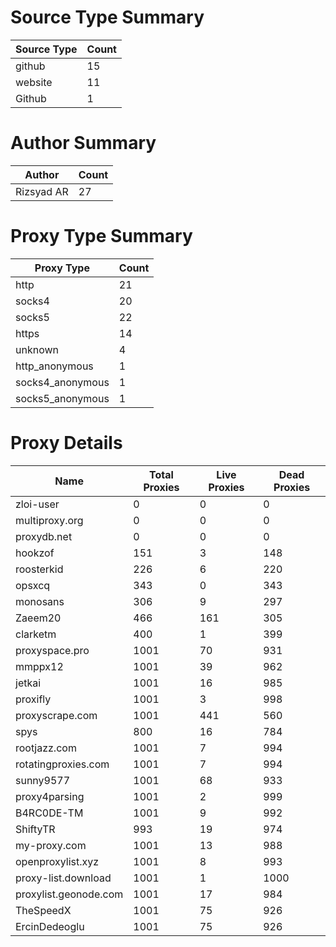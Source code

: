 # Source Type Summary

| Source Type | Count |
|-------------|-------|
| github | 15 |
| website | 11 |
| Github | 1 |


# Author Summary

| Author | Count |
|--------|-------|
| Rizsyad AR | 27 |


# Proxy Type Summary

| Proxy Type | Count |
|------------|-------|
| http | 21 |
| socks4 | 20 |
| socks5 | 22 |
| https | 14 |
| unknown | 4 |
| http_anonymous | 1 |
| socks4_anonymous | 1 |
| socks5_anonymous | 1 |


# Proxy Details

| Name | Total Proxies | Live Proxies | Dead Proxies |
|------|---------------|--------------|---------------|
| zloi-user | 0 | 0 | 0 |
| multiproxy.org | 0 | 0 | 0 |
| proxydb.net | 0 | 0 | 0 |
| hookzof | 151 | 3 | 148 |
| roosterkid | 226 | 6 | 220 |
| opsxcq | 343 | 0 | 343 |
| monosans | 306 | 9 | 297 |
| Zaeem20 | 466 | 161 | 305 |
| clarketm | 400 | 1 | 399 |
| proxyspace.pro | 1001 | 70 | 931 |
| mmppx12 | 1001 | 39 | 962 |
| jetkai | 1001 | 16 | 985 |
| proxifly | 1001 | 3 | 998 |
| proxyscrape.com | 1001 | 441 | 560 |
| spys | 800 | 16 | 784 |
| rootjazz.com | 1001 | 7 | 994 |
| rotatingproxies.com | 1001 | 7 | 994 |
| sunny9577 | 1001 | 68 | 933 |
| proxy4parsing | 1001 | 2 | 999 |
| B4RC0DE-TM | 1001 | 9 | 992 |
| ShiftyTR | 993 | 19 | 974 |
| my-proxy.com | 1001 | 13 | 988 |
| openproxylist.xyz | 1001 | 8 | 993 |
| proxy-list.download | 1001 | 1 | 1000 |
| proxylist.geonode.com | 1001 | 17 | 984 |
| TheSpeedX | 1001 | 75 | 926 |
| ErcinDedeoglu | 1001 | 75 | 926 |
